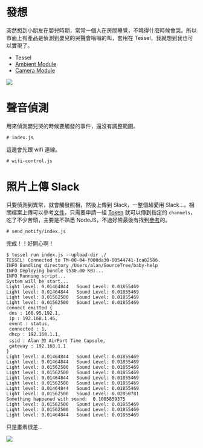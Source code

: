 # 發想

突然想到小朋友在嬰兒時期，常常一個人在房間睡覺，不曉得什麼時候會哭。所以市面上有產品是偵測到嬰兒的哭聲會嗡嗡的叫，套用在 Tessel，我就想到我也可以實現了。

- Tessel
- [Ambient Module][1]
- [Camera Module][2]

![](https://lh4.googleusercontent.com/-JkU--pBySec/VVAai6SICUI/AAAAAAAABVU/dFl5MSHd30Y/w788-h591-no/IMG_3953.JPG)

# 聲音偵測

用來偵測嬰兒哭的時候要觸發的事件，還沒有調整範圍。

    # index.js

這邊會先跟 wifi 連線。

    # wifi-control.js

# 照片上傳 Slack

只要偵測到異常，就會觸發照相，然後上傳到 Slack，一整個超愛用 Slack...。相關檔案上傳可以參考[文件][3]，只需要申請一組 [Token][4] 就可以傳到指定的 `channels`，吃了不少苦頭，主要是不熟悉 NodeJS，不過好險最後有找到[參考][5]的。

    # send_notify/index.js
    
完成！！好開心啊！

    $ tessel run index.js --upload-dir ./
    TESSEL! Connected to TM-00-04-f000da30-00544741-1ca82586.
    INFO Bundling directory /Users/alan/SourceTree/baby-help
    INFO Deploying bundle (530.00 KB)...
    INFO Running script...
    System will be start...
    Light level: 0.01464844   Sound Level: 0.01855469
    Light level: 0.01464844   Sound Level: 0.01855469
    Light level: 0.01562500   Sound Level: 0.01855469
    Light level: 0.01562500   Sound Level: 0.01855469
    connect emitted {
     dns : 168.95.192.1,
     ip : 192.168.1.46,
     event : status,
     connected : 1,
     dhcp : 192.168.1.1,
     ssid : Alan 的 AirPort Time Capsule,
     gateway : 192.168.1.1
    }
    Light level: 0.01464844   Sound Level: 0.01855469
    Light level: 0.01464844   Sound Level: 0.01855469
    Light level: 0.01562500   Sound Level: 0.01855469
    Light level: 0.01562500   Sound Level: 0.01855469
    Light level: 0.01464844   Sound Level: 0.01855469
    Light level: 0.01562500   Sound Level: 0.01855469
    Light level: 0.01464844   Sound Level: 0.01855469
    Light level: 0.01562500   Sound Level: 0.02050781
    Something happened with sound:  0.1005859375
    Light level: 0.01562500   Sound Level: 0.01855469
    Light level: 0.01562500   Sound Level: 0.01855469
    Light level: 0.01464844   Sound Level: 0.01855469

只是畫素很差...

![](https://lh5.googleusercontent.com/-cs7GuOMqS8w/VU-PVa0V8jI/AAAAAAAABVA/15Jrn7mLtG0/w1098-h577-no/baby-help.png)

[1]: https://tessel.io/modules#module-ambient
[2]: https://tessel.io/modules#module-camera
[3]: https://api.slack.com/methods/files.upload
[4]: https://api.slack.com/web
[5]: https://projects.tessel.io/projects/tesselcam